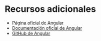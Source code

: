 # Recursos adicionales

- [Página oficial de Angular][angular-page]
- [Documentación oficial de Angular][angular-docs]
- [GitHub de Angular][angular-git]

[node]: ../../../../others/node/index.md
[angular-page]: https://angular.dev/
[angular-docs]: https://v17.angular.io/docs
[angular-git]: https://github.com/angular/angular